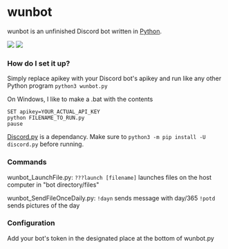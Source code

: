 # wunbot

wunbot is an unfinished Discord bot written in [Python](https://www.python.org "Python homepage").

![](gluten-free)
<img src="https://forthebadge.com/images/badges/gluten-free.svg">
### How do I set it up?
 
Simply replace apikey with your Discord bot's apikey and run like any other Python program `python3 wunbot.py` 

On Windows, I like to make a .bat with the contents 
```
SET apikey=YOUR_ACTUAL_API_KEY
python FILENAME_TO_RUN.py
pause
```

[Discord.py](https://github.com/Rapptz/discord.py) is a dependancy. Make sure to `python3 -m pip install -U discord.py` before running. 

### Commands
wunbot_LaunchFile.py:
`???launch [filename]`
launches files on the host computer in "bot directory/files"

wunbot_SendFileOnceDaily.py:
`!dayn` sends message with day/365
`!potd` sends pictures of the day

### Configuration

Add your bot's token in the designated place at the bottom of wunbot.py
